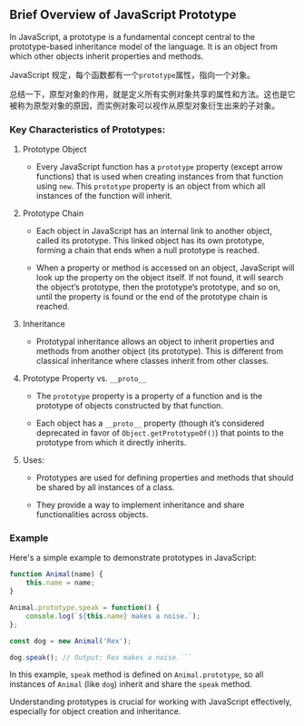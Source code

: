 ## Brief Overview of JavaScript Prototype

In JavaScript, a prototype is a fundamental concept central to the prototype-based inheritance model of the language. It is an object from which other objects inherit properties and methods.

JavaScript 规定，每个函数都有一个`prototype`属性，指向一个对象。

总结一下，原型对象的作用，就是定义所有实例对象共享的属性和方法。这也是它被称为原型对象的原因，而实例对象可以视作从原型对象衍生出来的子对象。

### Key Characteristics of Prototypes:



1. Prototype Object

   - Every JavaScript function has a `prototype` property (except arrow functions) that is used when creating instances from that function using `new`. This `prototype` property is an object from which all instances of the function will inherit.



2. Prototype Chain

   - Each object in JavaScript has an internal link to another object, called its prototype. This linked object has its own prototype, forming a chain that ends when a null prototype is reached.

   - When a property or method is accessed on an object, JavaScript will look up the property on the object itself. If not found, it will search the object’s prototype, then the prototype’s prototype, and so on, until the property is found or the end of the prototype chain is reached.



3. Inheritance

   - Prototypal inheritance allows an object to inherit properties and methods from another object (its prototype). This is different from classical inheritance where classes inherit from other classes.



4. Prototype Property vs. `__proto__`

   - The `prototype` property is a property of a function and is the prototype of objects constructed by that function.

   - Each object has a `__proto__` property (though it’s considered deprecated in favor of `Object.getPrototypeOf()`) that points to the prototype from which it directly inherits.



5. Uses:

   - Prototypes are used for defining properties and methods that should be shared by all instances of a class.

   - They provide a way to implement inheritance and share functionalities across objects.



###  Example



Here's a simple example to demonstrate prototypes in JavaScript:



```js
function Animal(name) {
    this.name = name;
}

Animal.prototype.speak = function() {
    console.log(`${this.name} makes a noise.`);
};

const dog = new Animal('Rex');

dog.speak(); // Output: Rex makes a noise.```
```



In this example, `speak` method is defined on `Animal.prototype`, so all instances of `Animal` (like `dog`) inherit and share the `speak` method.



Understanding prototypes is crucial for working with JavaScript effectively, especially for object creation and inheritance.

